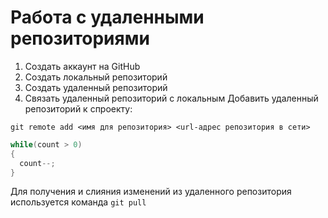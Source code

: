 # **Работа с удаленными репозиториями**
1. Создать аккаунт на GitHub
2. Создать локальный репозиторий
3. Создать удаленный репозиторий
4. Связать удаленный репозиторий с локальным
Добавить удаленный репозиторий к спроекту:
```
git remote add <имя для репозитория> <url-адрес репозитория в сети>
```
```C#
while(count > 0)
{
  count--;
}
```
Для получения и слияния изменений из удаленного репозитория используется команда `git pull`
